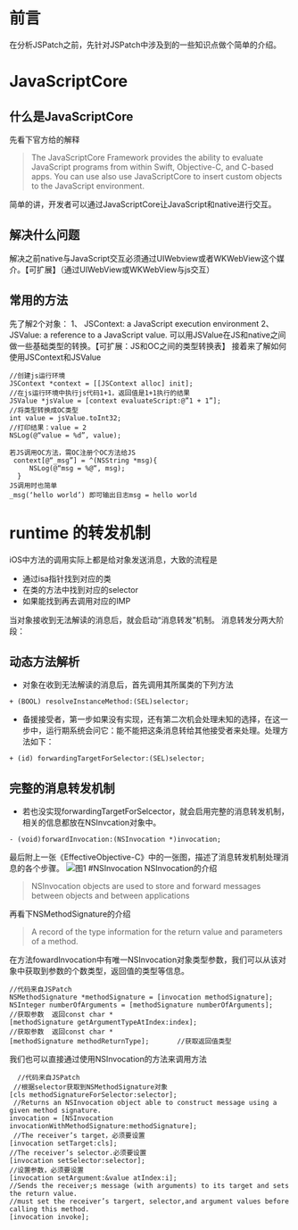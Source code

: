 # 前言
 在分析JSPatch之前，先针对JSPatch中涉及到的一些知识点做个简单的介绍。

# JavaScriptCore
## 什么是JavaScriptCore
先看下官方给的解释
> The JavaScriptCore Framework provides the ability to evaluate JavaScript programs from within Swift, Objective-C, and C-based apps. You can use also use JavaScriptCore to insert custom objects to the JavaScript environment.

简单的讲，开发者可以通过JavaScriptCore让JavaScript和native进行交互。

## 解决什么问题
解决之前native与JavaScript交互必须通过UIWebview或者WKWebView这个媒介。【可扩展】（通过UIWebView或WKWebView与js交互）

## 常用的方法
先了解2个对象：
      1、  JSContext: a JavaScript execution environment
      2、  JSValue: a reference to a JavaScript value. 可以用JSValue在JS和native之间做一些基础类型的转换。【可扩展：JS和OC之间的类型转换表】
接着来了解如何使用JSContext和JSValue
```
//创建js运行环境
JSContext *context = [[JSContext alloc] init];  
//在js运行环境中执行js代码1+1，返回值是1+1执行的结果
JSValue *jsValue = [context evaluateScript:@”1 + 1”]; 
//将类型转换成OC类型
int value = jsValue.toInt32; 
//打印结果：value = 2
NSLog(@“value = %d”, value); 
                        
若JS调用OC方法，需OC注册个OC方法给JS
 context[@“_msg”] = ^(NSString *msg){
     NSLog(@“msg = %@“, msg);
  }
JS调用时也简单
_msg(‘hello world’) 即可输出日志msg = hello world
```
# runtime 的转发机制
   iOS中方法的调用实际上都是给对象发送消息，大致的流程是 
   - 通过isa指针找到对应的类
   - 在类的方法中找到对应的selector
   - 如果能找到再去调用对应的IMP

当对象接收到无法解读的消息后，就会启动“消息转发”机制。
消息转发分两大阶段：
## 动态方法解析
    
- 对象在收到无法解读的消息后，首先调用其所属类的下列方法
```          
+ (BOOL) resolveInstanceMethod:(SEL)selector;
```
    
   - 备援接受者，第一步如果没有实现，还有第二次机会处理未知的选择，在这一步中，运行期系统会问它：能不能把这条消息转给其他接受者来处理。处理方法如下：
```
+ (id) forwardingTargetForSelector:(SEL)selector;
```
## 完整的消息转发机制
- 若也没实现forwardingTargetForSelcector，就会启用完整的消息转发机制，相关的信息都放在NSInvcation对象中。  
``` 
- (void)forwardInvocation:(NSInvocation *)invocation;
```
最后附上一张《EffectiveObjective-C》中的一张图，描述了消息转发机制处理消息的各个步骤。
![图1](https://diycode.b0.upaiyun.com/photo/2018/7314012fd9f2c5a33b27d505f4ea0e54.jpg)
#NSInvocation
NSInvocation的介绍
> NSInvocation objects are used to store and forward messages between objects and between applications

再看下NSMethodSignature的介绍
> A record of the type information for the return value and parameters of a method.

在方法fowardInvocation中有唯一NSInvocation对象类型参数，我们可以从该对象中获取到参数的个数类型，返回值的类型等信息。

```
//代码来自JSPatch
NSMethodSignature *methodSignature = [invocation methodSignature];
NSInteger numberOfArguments = [methodSignature numberOfArguments];
//获取参数  返回const char *
[methodSignature getArgumentTypeAtIndex:index]; 
//获取参数  返回const char *
[methodSignature methodReturnType];       //获取返回值类型
```

我们也可以直接通过使用NSInvocation的方法来调用方法
```
  //代码来自JSPatch
 //根据selector获取到NSMethodSignature对象
[cls methodSignatureForSelector:selector];  
 //Returns an NSInvocation object able to construct message using a given method signature.
invocation = [NSInvocation invocationWithMethodSignature:methodSignature]; 
 //The receiver’s target，必须要设置
[invocation setTarget:cls]; 
//The receiver’s selector.必须要设置
[invocation setSelector:selector];
//设置参数，必须要设置
[invocation setArgument:&value atIndex:i];
//Sends the receiver;s message (with arguments) to its target and sets the return value.
//must set the receiver’s targert, selector,and argument values before calling this method.
[invocation invoke];             
```



